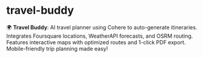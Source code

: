 # travel-buddy
🌍 **Travel Buddy**: AI travel planner using Cohere to auto-generate itineraries. Integrates Foursquare locations, WeatherAPI forecasts, and OSRM routing. Features interactive maps with optimized routes and 1-click PDF export. Mobile-friendly trip planning made easy!
